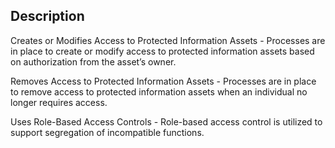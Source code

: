 ## Description

Creates or Modifies Access to Protected Information Assets - Processes are in place to create or modify access to protected information assets based on authorization from the asset’s owner.

Removes Access to Protected Information Assets - Processes are in place to remove access to protected information assets when an individual no longer requires access.

Uses Role-Based Access Controls - Role-based access control is utilized to support segregation of incompatible functions.